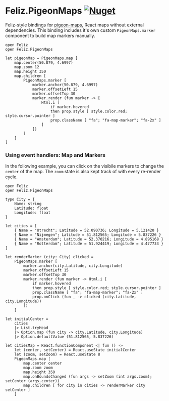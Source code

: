 # Feliz.PigeonMaps [![Nuget](https://img.shields.io/nuget/v/Feliz.PigeonMaps.svg?maxAge=0&colorB=brightgreen)](https://www.nuget.org/packages/Feliz.PigeonMaps)

Feliz-style bindings for [pigeon-maps](https://github.com/mariusandra/pigeon-maps), React maps without external dependencies. This binding includes it's own custom `PigeonMaps.marker` component to build map markers manually.

```fsharp:pigeonmaps-map-basic
open Feliz
open Feliz.PigeonMaps

let pigeonMap = PigeonMaps.map [
    map.center(50.879, 4.6997)
    map.zoom 12
    map.height 350
    map.children [
        PigeonMaps.marker [
            marker.anchor(50.879, 4.6997)
            marker.offsetLeft 15
            marker.offsetTop 30
            marker.render (fun marker -> [
                Html.i [
                    if marker.hovered
                    then prop.style [ style.color.red; style.cursor.pointer ]
                    prop.className [ "fa"; "fa-map-marker"; "fa-2x" ]
                ]
            ])
        ]
    ]
]
```

### Using event handlers: Map and Markers

In the following example, you can click on the visibile markers to change the `center` of the map. The `zoom` state is also kept track of with every re-render cycle.

```fsharp:pigeonmaps-map-cities
open Feliz
open Feliz.PigeonMaps

type City = {
    Name: string
    Latitude: float
    Longitude: float
}

let cities = [
    { Name = "Utrecht"; Latitude = 52.090736; Longitude = 5.121420 }
    { Name = "Nijmegen"; Latitude = 51.812565; Longitude = 5.837226 }
    { Name = "Amsterdam"; Latitude = 52.370216; Longitude = 4.895168 }
    { Name = "Rotterdam"; Latitude = 51.924419; Longitude = 4.477733 }
]

let renderMarker (city: City) clicked =
    PigeonMaps.marker [
        marker.anchor(city.Latitude, city.Longitude)
        marker.offsetLeft 15
        marker.offsetTop 30
        marker.render (fun marker -> Html.i [
            if marker.hovered
            then prop.style [ style.color.red; style.cursor.pointer ]
            prop.className [ "fa"; "fa-map-marker"; "fa-2x" ]
            prop.onClick (fun _ -> clicked (city.Latitude, city.Longitude))
        ])
    ]

let initialCenter =
    cities
    |> List.tryHead
    |> Option.map (fun city -> city.Latitude, city.Longitude)
    |> Option.defaultValue (51.812565, 5.837226)

let citiesMap = React.functionComponent <| fun () ->
    let (center, setCenter) = React.useState initialCenter
    let (zoom, setZoom) = React.useState 8
    PigeonMaps.map [
        map.center center
        map.zoom zoom
        map.height 350
        map.onBoundsChanged (fun args -> setZoom (int args.zoom); setCenter (args.center))
        map.children [ for city in cities -> renderMarker city setCenter ]
    ]
```